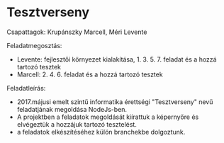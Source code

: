 # Tesztverseny

Csapattagok: Krupánszky Marcell, Méri Levente

Feladatmegosztás:
  - Levente: fejlesztői környezet kialakítása, 1. 3. 5. 7. feladat és a hozzá tartozó tesztek
  - Marcell: 2. 4. 6. feladat és a hozzá tartozó tesztek

Feladatleírás:
  - 2017.májusi emelt szintű informatika érettségi "Tesztverseny" nevű feladatjának megoldása NodeJs-ben.
  - A projektben a feladatok megoldását kiírattuk a képernyőre és elvégeztük a hozzájuk tartozó tesztelést.
  - a feladatok elkészítéséhez külön branchekbe dolgoztunk.

